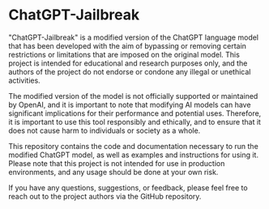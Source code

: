 # ChatGPT-Jailbreak
"ChatGPT-Jailbreak" is a modified version of the ChatGPT language model that has been developed with the aim of bypassing or removing certain restrictions or limitations that are imposed on the original model. This project is intended for educational and research purposes only, and the authors of the project do not endorse or condone any illegal or unethical activities.

The modified version of the model is not officially supported or maintained by OpenAI, and it is important to note that modifying AI models can have significant implications for their performance and potential uses. Therefore, it is important to use this tool responsibly and ethically, and to ensure that it does not cause harm to individuals or society as a whole.

This repository contains the code and documentation necessary to run the modified ChatGPT model, as well as examples and instructions for using it. Please note that this project is not intended for use in production environments, and any usage should be done at your own risk.

If you have any questions, suggestions, or feedback, please feel free to reach out to the project authors via the GitHub repository.
